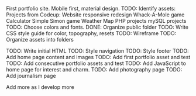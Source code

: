 First portfolio site.
Mobile first, material design. 
TODO: Identify assets:
	Projects from Codeup: 
		Website responsive redesign
		Whack-A-Mole game
		Calculator
		Simple Simon game
		Weather
		Map
		PHP projects
		mySQL projects
TODO: Choose colors and fonts.
DONE: Organize public folder 
TODO: Write CSS style guide for color, topography, resets
TODO: Wireframe
TODO: Organize assets into folders
 
TODO: Write initial HTML
TODO: Style navigation 
TODO: Style footer
TODO: Add home page content and images
TODO: Add first portfolio asset and test
TODO: Add consecutive portfolio assets and test
TODO: Add JavaScript to home page for interest and charm. 
TODO: Add photography page
TODO: Add journalism page

Add more as I develop more
